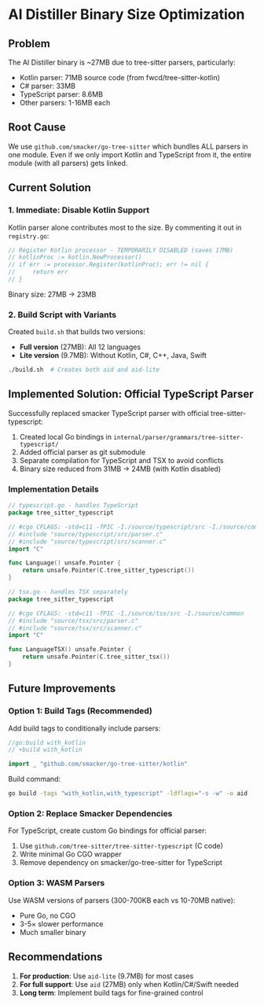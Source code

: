 # AI Distiller Binary Size Optimization

## Problem

The AI Distiller binary is ~27MB due to tree-sitter parsers, particularly:
- Kotlin parser: 71MB source code (from fwcd/tree-sitter-kotlin)
- C# parser: 33MB
- TypeScript parser: 8.6MB
- Other parsers: 1-16MB each

## Root Cause

We use `github.com/smacker/go-tree-sitter` which bundles ALL parsers in one module. Even if we only import Kotlin and TypeScript from it, the entire module (with all parsers) gets linked.

## Current Solution

### 1. Immediate: Disable Kotlin Support

Kotlin parser alone contributes most to the size. By commenting it out in `registry.go`:

```go
// Register Kotlin processor - TEMPORARILY DISABLED (saves 17MB)
// kotlinProc := kotlin.NewProcessor()
// if err := processor.Register(kotlinProc); err != nil {
//     return err
// }
```

Binary size: 27MB → 23MB

### 2. Build Script with Variants

Created `build.sh` that builds two versions:
- **Full version** (27MB): All 12 languages
- **Lite version** (9.7MB): Without Kotlin, C#, C++, Java, Swift

```bash
./build.sh  # Creates both aid and aid-lite
```

## Implemented Solution: Official TypeScript Parser

Successfully replaced smacker TypeScript parser with official tree-sitter-typescript:

1. Created local Go bindings in `internal/parser/grammars/tree-sitter-typescript/`
2. Added official parser as git submodule
3. Separate compilation for TypeScript and TSX to avoid conflicts
4. Binary size reduced from 31MB → 24MB (with Kotlin disabled)

### Implementation Details

```go
// typescript.go - handles TypeScript
package tree_sitter_typescript

// #cgo CFLAGS: -std=c11 -fPIC -I./source/typescript/src -I./source/common
// #include "source/typescript/src/parser.c"
// #include "source/typescript/src/scanner.c"
import "C"

func Language() unsafe.Pointer {
    return unsafe.Pointer(C.tree_sitter_typescript())
}
```

```go
// tsx.go - handles TSX separately
package tree_sitter_typescript

// #cgo CFLAGS: -std=c11 -fPIC -I./source/tsx/src -I./source/common
// #include "source/tsx/src/parser.c"
// #include "source/tsx/src/scanner.c"
import "C"

func LanguageTSX() unsafe.Pointer {
    return unsafe.Pointer(C.tree_sitter_tsx())
}
```

## Future Improvements

### Option 1: Build Tags (Recommended)

Add build tags to conditionally include parsers:

```go
//go:build with_kotlin
// +build with_kotlin

import _ "github.com/smacker/go-tree-sitter/kotlin"
```

Build command:
```bash
go build -tags "with_kotlin,with_typescript" -ldflags="-s -w" -o aid
```

### Option 2: Replace Smacker Dependencies

For TypeScript, create custom Go bindings for official parser:
1. Use `github.com/tree-sitter/tree-sitter-typescript` (C code)
2. Write minimal Go CGO wrapper
3. Remove dependency on smacker/go-tree-sitter for TypeScript

### Option 3: WASM Parsers

Use WASM versions of parsers (300-700KB each vs 10-70MB native):
- Pure Go, no CGO
- 3-5× slower performance
- Much smaller binary

## Recommendations

1. **For production**: Use `aid-lite` (9.7MB) for most cases
2. **For full support**: Use `aid` (27MB) only when Kotlin/C#/Swift needed
3. **Long term**: Implement build tags for fine-grained control